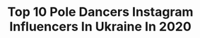 ---
title: Top 10 Pole Dancers Instagram Influencers In Ukraine In 2020
description: >-
  Find top pole dancers Instagram influencers in Ukraine in 2020. Most popular hashtags: #poledance #pole #polesport #sport.
platform: Instagram
hits: 13
text_top: Discover the most popular Instagram accounts on inBeat.
text_bottom: Our search engine has 13 Instagram influencers like this in Ukraine for you to work with.
profiles:
  - username: "anastasiasokolovapoledancer"
    fullname: >-
      Anastasia Sokolova
    bio: >-
      Worldwide recognised pole dancer, finalist of the UA GotTalentShow. Owner and designer of @sokolova_brand, @sokolovapolecamp 📍Kiev
    location: "Ukraine"
    followers: 170196
    engagement: 338
    commentsToLikes: 0.043085
    id: ck5zo7s9kpyb50i1494yrmiab
    verified: true
    hashtags: "#sokolovapolewear, #polewear, #poledanceoutfit, #poledancecostume"
  - username: "olesyabulletka"
    fullname: >-
      OlesyaBulletka
    bio: >-
      Pole Dancer - Olesya Tyurkina Stream Travel Wellness Sport
    location: "Ukraine"
    followers: 25706
    engagement: 261
    commentsToLikes: 0.037342
    id: ck15rz0anaer50i19xjik4xax
    verified: false
    hashtags: ""
  - username: "svetlana_yurchak"
    fullname: >-
      Svetlana Yurchak
    bio: >-
      🔥Exotic pole dancer; 🔥TOP15 sexiest poledancers by UPA; 🔥Exotic dancer of the Year, 2016 (PDinfo); 📲 About Workshops ➡️Direct
    location: "Ukraine"
    followers: 31632
    engagement: 266
    commentsToLikes: 0.054982
    id: ck13c75cnyxt00i195j7kh9lg
    verified: false
    hashtags: "#exoticpoledancer, #challenge, #poledancersofinstagram, #svetlanayurchak"
  - username: "polina.larovski"
    fullname: >-
      POLINA LAROVSKI
    bio: >-
      🤘🏼FIRST GIRL #PoleKrumper IN THE🌍 ⚡️From Ukraine🇺🇦 🧨 #exotichard & #polesport 💪🏻Group trainer & individual coach 📍Worldwide online&offline workshops
    location: "Ukraine"
    followers: 26506
    engagement: 693
    commentsToLikes: 0.020405
    id: ck9wf23i8mxzz0j78t8r6tmum
    verified: false
    hashtags: "#me, #sportgirl, #poledancing, #poledancenation"
  - username: "kaya.blum"
    fullname: >-
      KayaBlum
    bio: >-
      ⠀ ⠀ ⠀ ⠀ ⠀ ⠀ Exotic Dancer🖤Workshops_world⠀ ⠀ ⠀ ⠀ ⠀ ⠀ ⠀ ⠀ ⠀ ⠀ Founder @kayablumstudio 🖤🖤🖤 ⠀ ⠀ ⠀ ⠀ ⠀ ⠀ ⠀ ⠀ ⠀@kayablumshop ❤️❤️❤️
    location: "Ukraine"
    followers: 23111
    engagement: 373
    commentsToLikes: 0.027165
    id: ck5zo7m8hpxxj0i14dylhzqv4
    verified: false
    hashtags: "#hiheels, #kayablumstudio, #polelove, #split"
  - username: "abalyaev"
    fullname: >-
      Alexander Abalyaev🇺🇦🇺🇸
    bio: >-
      Ukrainian circus artist and guru👌 Pole dance 👌 Stretching 👌 All aerial skills👌 Actor and model 👌 Мастер классы 👌 Выступление 👌 Сотрудничество в лс 👌
    location: "Ukraine"
    followers: 18460
    engagement: 353
    commentsToLikes: 0.043646
    id: ck6udjcstlfs20j71sqq0h4d1
    verified: false
    hashtags: "#sport, #doublepole, #acro, #poledouble"
  - username: "daria__skvortsova"
    fullname: >-
      Дарья Скворцова
    bio: >-
      💪🏻Делаю танцоров и фитоняшек из биоматериала от 4 до ∞ ⠀ 🔝Тренирую в @lets_fly_pole_dance_dnepr
    location: "Ukraine"
    followers: 10099
    engagement: 750
    commentsToLikes: 0.019063
    id: ck6uhksg79opg0j71j5h7b1mr
    verified: false
    hashtags: "#poletrick, #polecombo, #pole, #flexible"
  - username: "veronika.goroshkova"
    fullname: >-
      Вероника Горошкова
    bio: >-
      Artist/Aerial Pole [RΛWΛRT] New video ⬇️
    location: "Ukraine"
    followers: 7420
    engagement: 1612
    commentsToLikes: 0.019780
    id: ckaorkyvsnp670i78a9lfdhau
    verified: false
    hashtags: "#sport, #flyingpole, #circusinspiration, #aerialacrobat"
  - username: "anishchenko_leyla"
    fullname: >-
      Лейла
    bio: >-
      @anishchenko_store @_levline_ Designer Stylist Married Clever boy’s mom Sport girl
    location: "Ukraine"
    followers: 37469
    engagement: 383
    commentsToLikes: 0.035600
    id: ckf5n1ed0wbwt0j23rjzd4lku
    verified: false
    hashtags: "#100, #instagram, #backstage, #ftv"
  - username: "hey_ireen"
    fullname: >-
      𝑰𝒓𝒊𝒏𝒂 𝑮𝒖𝒌
    bio: >-
      𝑶𝒅𝒆𝒔𝒔𝒂 /20 𝒚𝒆𝒂𝒓𝒔 𝒖𝒌𝒓𝒛𝒂𝒍𝒊𝒛𝒏𝒚𝒕𝒔𝒚𝒂 /𝒕𝒓𝒂𝒊𝒏 𝒄𝒐𝒏𝒅𝒖𝒄𝒕𝒐𝒓 МАУП🎓 /𝑷𝒔𝒚𝒄𝒉𝒐𝒍𝒐𝒈𝒚/ 4 𝒄𝒐𝒖𝒓𝒔𝒆
    location: "Ukraine"
    followers: 4460
    engagement: 4618
    commentsToLikes: 0.022131
    id: ck9wdazp4etok0j78uixbcmb0
    verified: false
    hashtags: "#odessagram, #likeforlikes, #l4likes, #likeforfollow"
---